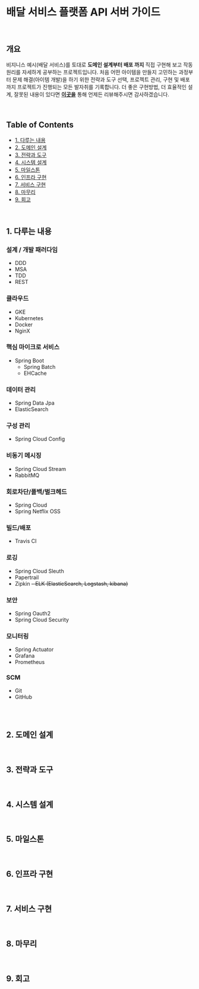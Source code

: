 # 배달 서비스 플랫폼 API 서버 가이드

<br/>

## 개요

비지니스 예시(배달 서비스)를 토대로 **도메인 설계부터 배포 까지** 
직접 구현해 보고 작동 원리를 자세하게 공부하는 프로젝트입니다. 
처음 어떤 아이템을 만들지 고민하는 과정부터 문제 해결(아이템 개발)을 하기 위한 전략과 도구 선택, 
프로젝트 관리, 구현 및 배포 까지 프로젝트가 진행되는 모든 발자취를 기록합니다. 
더 좋은 구현방법, 더 효율적인 설계, 잘못된 내용이 있다면 **[이곳을](https://github.com/cholnh/delivery-platform-server-guide/issues)** 
통해 언제든 리뷰해주시면 감사하겠습니다.

<br/>

## Table of Contents

- [1. 다루는 내용](https://github.com/cholnh/delivery-platform-server-guide#다루는-내용)
- [2. 도메인 설계](https://github.com/cholnh/delivery-platform-server-guide#도메인-설계)
- [3. 전략과 도구](https://github.com/cholnh/delivery-platform-server-guide#전략과-도구)
- [4. 시스템 설계](https://github.com/cholnh/delivery-platform-server-guide#시스템-설계)
- [5. 마일스톤](https://github.com/cholnh/delivery-platform-server-guide#마일스톤)
- [6. 인프라 구현](https://github.com/cholnh/delivery-platform-server-guide#인프라-구현)
- [7. 서비스 구현](https://github.com/cholnh/delivery-platform-server-guide#서비스-구현)
- [8. 마무리](https://github.com/cholnh/delivery-platform-server-guide#마무리)
- [9. 회고](https://github.com/cholnh/delivery-platform-server-guide#회고)

<br/>

## 1. 다루는 내용

### 설계 / 개발 패러다임
- DDD
- MSA
- TDD
- REST

### 클라우드
- GKE
- Kubernetes
- Docker
- NginX

### 핵심 마이크로 서비스
- Spring Boot
    + Spring Batch
    + EHCache

### 데이터 관리
- Spring Data Jpa
- ElasticSearch

### 구성 관리
- Spring Cloud Config

### 비동기 메시징
- Spring Cloud Stream
- RabbitMQ

### 회로차단/폴백/벌크헤드
- Spring Cloud
- Spring Netflix OSS

### 빌드/배포
- Travis CI

### 로깅
- Spring Cloud Sleuth
- Papertrail
- Zipkin
~~- ELK (ElasticSearch, Logstash, kibana)~~

### 보안
- Spring Oauth2
- Spring Cloud Security

### 모니터링
- Spring Actuator
- Grafana
- Prometheus

### SCM
- Git
- GitHub

<br/>

<br/>

## 2. 도메인 설계

<br/>

## 3. 전략과 도구

<br/>

## 4. 시스템 설계

<br/>

## 5. 마일스톤

<br/>

## 6. 인프라 구현

<br/>

## 7. 서비스 구현

<br/>

## 8. 마무리

<br/>

## 9. 회고

<br/>
